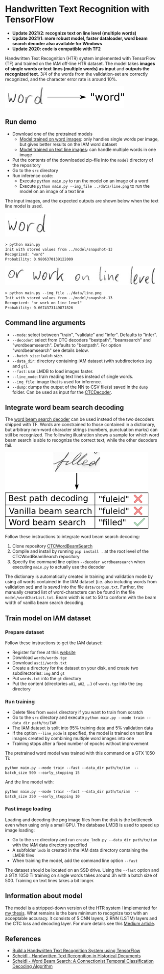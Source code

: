 # Handwritten Text Recognition with TensorFlow

* **Update 2021/2: recognize text on line level (multiple words)**
* **Update 2021/1: more robust model, faster dataloader, word beam search decoder also available for Windows**
* **Update 2020: code is compatible with TF2**


Handwritten Text Recognition (HTR) system implemented with TensorFlow (TF) and trained on the IAM off-line HTR dataset.
The model takes **images of single words or text lines (multiple words) as input** and **outputs the recognized text**.
3/4 of the words from the validation-set are correctly recognized, and the character error rate is around 10%.

![htr](./doc/htr.png)


## Run demo

* Download one of the pretrained models
  * [Model trained on word images](https://www.dropbox.com/s/mya8hw6jyzqm0a3/word-model.zip?dl=1): 
    only handles single words per image, but gives better results on the IAM word dataset
  * [Model trained on text line images](https://www.dropbox.com/s/7xwkcilho10rthn/line-model.zip?dl=1):
    can handle multiple words in one image
* Put the contents of the downloaded zip-file into the `model` directory of the repository  
* Go to the `src` directory 
* Run inference code:
  * Execute `python main.py` to run the model on an image of a word
  * Execute `python main.py --img_file ../data/line.png` to run the model on an image of a text line

The input images, and the expected outputs are shown below when the text line model is used.

![test](./data/word.png)
```
> python main.py
Init with stored values from ../model/snapshot-13
Recognized: "word"
Probability: 0.9806370139122009
```

![test](./data/line.png)

```
> python main.py --img_file ../data/line.png
Init with stored values from ../model/snapshot-13
Recognized: "or work on line level"
Probability: 0.6674373149871826
```

## Command line arguments
* `--mode`: select between "train", "validate" and "infer". Defaults to "infer".
* `--decoder`: select from CTC decoders "bestpath", "beamsearch" and "wordbeamsearch". Defaults to "bestpath". For option "wordbeamsearch" see details below.
* `--batch_size`: batch size.
* `--data_dir`: directory containing IAM dataset (with subdirectories `img` and `gt`).
* `--fast`: use LMDB to load images faster.
* `--line_mode`: train reading text lines instead of single words.
* `--img_file`: image that is used for inference.
* `--dump`: dumps the output of the NN to CSV file(s) saved in the `dump` folder. Can be used as input for the [CTCDecoder](https://github.com/githubharald/CTCDecoder).


## Integrate word beam search decoding

The [word beam search decoder](https://repositum.tuwien.ac.at/obvutwoa/download/pdf/2774578) can be used instead of the two decoders shipped with TF.
Words are constrained to those contained in a dictionary, but arbitrary non-word character strings (numbers, punctuation marks) can still be recognized.
The following illustration shows a sample for which word beam search is able to recognize the correct text, while the other decoders fail.

![decoder_comparison](./doc/decoder_comparison.png)

Follow these instructions to integrate word beam search decoding:

1. Clone repository [CTCWordBeamSearch](https://github.com/githubharald/CTCWordBeamSearch)
2. Compile and install by running `pip install .` at the root level of the CTCWordBeamSearch repository
3. Specify the command line option `--decoder wordbeamsearch` when executing `main.py` to actually use the decoder

The dictionary is automatically created in training and validation mode by using all words contained in the IAM dataset (i.e. also including words from validation set) and is saved into the file `data/corpus.txt`.
Further, the manually created list of word-characters can be found in the file `model/wordCharList.txt`.
Beam width is set to 50 to conform with the beam width of vanilla beam search decoding.


## Train model on IAM dataset

### Prepare dataset
Follow these instructions to get the IAM dataset:

* Register for free at this [website](http://www.fki.inf.unibe.ch/databases/iam-handwriting-database)
* Download `words/words.tgz`
* Download `ascii/words.txt`
* Create a directory for the dataset on your disk, and create two subdirectories: `img` and `gt`
* Put `words.txt` into the `gt` directory
* Put the content (directories `a01`, `a02`, ...) of `words.tgz` into the `img` directory

### Run training

* Delete files from `model` directory if you want to train from scratch
* Go to the `src` directory and execute `python main.py --mode train --data_dir path/to/IAM`
* The IAM dataset is split into 95% training data and 5% validation data  
* If the option `--line_mode` is specified, 
  the model is trained on text line images created by combining multiple word images into one  
* Training stops after a fixed number of epochs without improvement

The pretrained word model was trained with this command on a GTX 1050 Ti:
```
python main.py --mode train --fast --data_dir path/to/iam  --batch_size 500 --early_stopping 15
```

And the line model with:
```
python main.py --mode train --fast --data_dir path/to/iam  --batch_size 250 --early_stopping 10
```


### Fast image loading
Loading and decoding the png image files from the disk is the bottleneck even when using only a small GPU.
The database LMDB is used to speed up image loading:
* Go to the `src` directory and run `create_lmdb.py --data_dir path/to/iam` with the IAM data directory specified
* A subfolder `lmdb` is created in the IAM data directory containing the LMDB files
* When training the model, add the command line option `--fast`

The dataset should be located on an SSD drive.
Using the `--fast` option and a GTX 1050 Ti training on single words takes around 3h with a batch size of 500.
Training on text lines takes a bit longer.


## Information about model

The model is a stripped-down version of the HTR system I implemented for [my thesis]((https://repositum.tuwien.ac.at/obvutwhs/download/pdf/2874742)).
What remains is the bare minimum to recognize text with an acceptable accuracy.
It consists of 5 CNN layers, 2 RNN (LSTM) layers and the CTC loss and decoding layer.
For more details see this [Medium article](https://towardsdatascience.com/2326a3487cd5).


## References
* [Build a Handwritten Text Recognition System using TensorFlow](https://towardsdatascience.com/2326a3487cd5)
* [Scheidl - Handwritten Text Recognition in Historical Documents](https://repositum.tuwien.ac.at/obvutwhs/download/pdf/2874742)
* [Scheidl - Word Beam Search: A Connectionist Temporal Classification Decoding Algorithm](https://repositum.tuwien.ac.at/obvutwoa/download/pdf/2774578)

